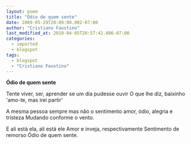```yaml
---
layout: poem
title: "Ódio de quem sente"
date: 2009-05-29T20:09:00.002-07:00
author: "Cristiano Faustino"
last_modified_at: 2010-04-05T20:57:41.086-07:00
categories:
  - imported
  - blogspot
tags:
  - blogspot
  - "Cristiano Faustino"
---
```


<span style="font-weight: bold;">Ódio de quem sente

Tente viver, ser, aprender
se um dia pudesse ouvir
O que lhe diz, baixinho
'amo-te, mas irei partir'

A mesma pessoa sempre
mas não o sentimento
amor, ódio, alegria e tristeza
Mudando conforme o vento.

E ali está ela, ali está ele
Amor e inveja, respectivamente
Sentimento de remorso
Ódio de quem sente.